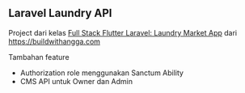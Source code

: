 ## Laravel Laundry API

<p>Project dari kelas <a href="https://buildwithangga.com/kelas/full-stack-flutter-laravel-laundry-market-app?main_leads=searchsuggestion">Full Stack Flutter Laravel: Laundry Market App</a> dari <a href="https://buildwithangga.com/">https://buildwithangga.com</a>

Tambahan feature
- Authorization role menggunakan Sanctum Ability
- CMS API untuk Owner dan Admin
